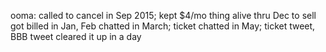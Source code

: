 ooma: called to cancel in Sep 2015; kept $4/mo thing alive thru Dec to sell
got billed in Jan, Feb
chatted in March; ticket
chatted in May; ticket
tweet, BBB
tweet cleared it up in a day
